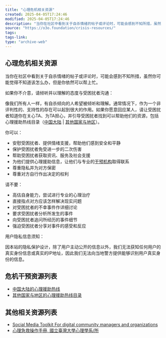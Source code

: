 ```yaml
---
title: "心理危机相关资源"
created: 2025-04-05T17:24:46
modified: 2025-04-05T17:24:46
description: "当你在社区中看到关于自杀情绪的帖子或评论时，可能会感到不知所措，虽然你可能觉得不知道该怎么办，但是你依然可以帮上忙。如果你不介意，请倾听并以理解的态度与受困扰者沟通：像我们所有人一样，有自杀倾向的人希望被倾听和理解。通常情况下，作为一个非评判性的、支持性的存在可以起到很大的作用。如果你愿意回应某人，请让受困扰者知道你在关心TA、为TA担心，并引导受困扰者找到可以帮助他们的资源，包括心理援助热线目录（中国大陆 | 其他国家与地区）。你可以： 安慰受困扰者、提供情绪支援，帮助他们感到安全和平静 保护受困扰者免受进一步的二次伤害 帮助受困扰者获取资讯、服务及社会支援 为他们提供心理援助信息，让他们与专业的干预机构取得联系 尊重隐私并为对方保密 尊重对方自行作出决定的权利  请不要： 高估自身能力，尝试进行专业的心理治疗 直接指点对方应该怎样解决现实问题 对受困扰者的不幸事件作详细讨论 要求受困扰者分析所发生的事件 向受困扰者追问所经历的事件细节 强迫受困扰者分享对事件的感受和反应  用户隐私信息须知：因本站的隐私保护设计，除了用户主动公开的信息以外，我们无法获知任何用户的真实身份信息或真实的IP地址，因此我们无法向当地警方提供能够识别用户真实身份的信息。危机干预资源列表   中国大陆的心理援助热线  其他国家与地区的心理援助热线目录  其他相关资源列表   Social Media Toolkit For digital community managers and organizations  心理急救操作手冊, 國立臺灣大學心理學系/所"
source: "https://o3o.foundation/crisis-resources/"
tags:
tags-link:
type: "archive-web"
---
```

## 心理危机相关资源

当你在社区中看到关于自杀情绪的帖子或评论时，可能会感到不知所措，虽然你可能觉得不知道该怎么办，但是你依然可以帮上忙。

如果你不介意，请倾听并以理解的态度与受困扰者沟通：

像我们所有人一样，有自杀倾向的人希望被倾听和理解。通常情况下，作为一个非评判性的、支持性的存在可以起到很大的作用。如果你愿意回应某人，请让受困扰者知道你在关心TA、为TA担心，并引导受困扰者找到可以帮助他们的资源，包括心理援助热线目录（[中国大陆](https://findahelpline.com/cn) | [其他国家与地区](https://findahelpline.com/)）。

你可以：

- 安慰受困扰者、提供情绪支援，帮助他们感到安全和平静
- 保护受困扰者免受进一步的二次伤害
- 帮助受困扰者获取资讯、服务及社会支援
- 为他们提供心理援助信息，让他们与专业的[干预机构](https://findahelpline.com/)取得联系
- 尊重隐私并为对方保密
- 尊重对方自行作出决定的权利

请不要：

- 高估自身能力，尝试进行专业的心理治疗
- 直接指点对方应该怎样解决现实问题
- 对受困扰者的不幸事件作详细讨论
- 要求受困扰者分析所发生的事件
- 向受困扰者追问所经历的事件细节
- 强迫受困扰者分享对事件的感受和反应

用户隐私信息须知：

因本站的隐私保护设计，除了用户主动公开的信息以外，我们无法获知任何用户的真实身份信息或真实的IP地址，因此我们无法向当地警方提供能够识别用户真实身份的信息。

## 危机干预资源列表

- [中国大陆的心理援助热线](https://findahelpline.com/cn)
- [其他国家与地区的心理援助热线目录](https://findahelpline.com/)

## 其他相关资源列表

- [Social Media Toolkit For digital community managers and organizations](https://suicidepreventionlifeline.org/help-someone-else/safety-and-support-on-social-media/)
- [心理急救操作手冊, 國立臺灣大學心理學系/所](https://www.nctsn.org/sites/default/files/resources//pfa_field_operations_guide_ch.pdf)